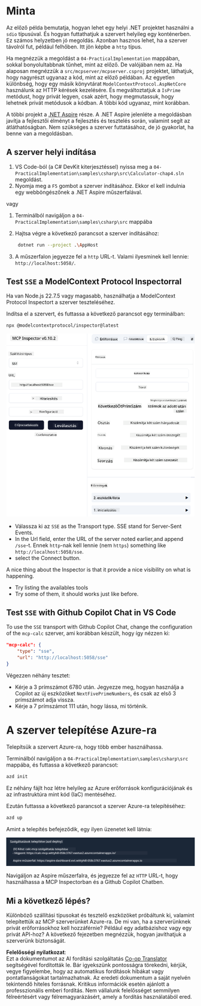 <!--
CO_OP_TRANSLATOR_METADATA:
{
  "original_hash": "5020a3e1a1c7f30c00f9e37f1fa208e3",
  "translation_date": "2025-05-17T14:11:35+00:00",
  "source_file": "04-PracticalImplementation/samples/csharp/README.md",
  "language_code": "hu"
}
-->
# Minta

Az előző példa bemutatja, hogyan lehet egy helyi .NET projektet használni a `sdio` típusúval. És hogyan futtathatjuk a szervert helyileg egy konténerben. Ez számos helyzetben jó megoldás. Azonban hasznos lehet, ha a szerver távolról fut, például felhőben. Itt jön képbe a `http` típus.

Ha megnézzük a megoldást a `04-PracticalImplementation` mappában, sokkal bonyolultabbnak tűnhet, mint az előző. De valójában nem az. Ha alaposan megnézzük a `src/mcpserver/mcpserver.csproj` projektet, láthatjuk, hogy nagyrészt ugyanaz a kód, mint az előző példában. Az egyetlen különbség, hogy egy másik könyvtárat `ModelContextProtocol.AspNetCore` használunk az HTTP kérések kezelésére. És megváltoztatjuk a `IsPrime` metódust, hogy privát legyen, csak azért, hogy megmutassuk, hogy lehetnek privát metódusok a kódban. A többi kód ugyanaz, mint korábban.

A többi projekt a [.NET Aspire](https://learn.microsoft.com/dotnet/aspire/get-started/aspire-overview) része. A .NET Aspire jelenléte a megoldásban javítja a fejlesztői élményt a fejlesztés és tesztelés során, valamint segít az átláthatóságban. Nem szükséges a szerver futtatásához, de jó gyakorlat, ha benne van a megoldásban.

## A szerver helyi indítása

1. VS Code-ból (a C# DevKit kiterjesztéssel) nyissa meg a `04-PracticalImplementation\samples\csharp\src\Calculator-chap4.sln` megoldást.
2. Nyomja meg a `F5` gombot a szerver indításához. Ekkor el kell indulnia egy webböngészőnek a .NET Aspire műszerfalával.

vagy

1. Terminálból navigáljon a `04-PracticalImplementation\samples\csharp\src` mappába
2. Hajtsa végre a következő parancsot a szerver indításához:
   ```bash
    dotnet run --project .\AppHost
   ```

3. A műszerfalon jegyezze fel a `http` URL-t. Valami ilyesminek kell lennie: `http://localhost:5058/`.

## Test `SSE` a ModelContext Protocol Inspectorral

Ha van Node.js 22.7.5 vagy magasabb, használhatja a ModelContext Protocol Inspectort a szerver teszteléséhez.

Indítsa el a szervert, és futtassa a következő parancsot egy terminálban:

```bash
npx @modelcontextprotocol/inspector@latest
```

![MCP Inspector](../../../../../translated_images/mcp_inspector.2939244613cb5a0549b83942e062bceb69083c3d7b331c8de991ecf6834d6904.hu.png)

- Válassza ki az `SSE` as the Transport type. SSE stand for Server-Sent Events. 
- In the Url field, enter the URL of the server noted earlier,and append `/sse`-t. Ennek `http`-nak kell lennie (nem `https`) something like `http://localhost:5058/sse`.
- select the Connect button.

A nice thing about the Inspector is that it provide a nice visibility on what is happening.

- Try listing the availables tools
- Try some of them, it should works just like before.


## Test `SSE` with Github Copilot Chat in VS Code

To use the `SSE` transport with Github Copilot Chat, change the configuration of the `mcp-calc` szerver, ami korábban készült, hogy így nézzen ki:

```json
"mcp-calc": {
    "type": "sse",
    "url": "http://localhost:5058/sse"
}
```

Végezzen néhány tesztet:
- Kérje a 3 prímszámot 6780 után. Jegyezze meg, hogyan használja a Copilot az új eszközöket `NextFivePrimeNumbers`, és csak az első 3 prímszámot adja vissza.
- Kérje a 7 prímszámot 111 után, hogy lássa, mi történik.

# A szerver telepítése Azure-ra

Telepítsük a szervert Azure-ra, hogy több ember használhassa.

Terminálból navigáljon a `04-PracticalImplementation\samples\csharp\src` mappába, és futtassa a következő parancsot:

```bash
azd init
```

Ez néhány fájlt hoz létre helyileg az Azure erőforrások konfigurációjának és az infrastruktúra mint kód (IaC) mentéséhez.

Ezután futtassa a következő parancsot a szerver Azure-ra telepítéséhez:

```bash
azd up
```

Amint a telepítés befejeződik, egy ilyen üzenetet kell látnia:

![Azd deployment success](../../../../../translated_images/chap4-azd-deploy-success.f69e7f61e50fdbf13ea3bf7302d9850a18e12832f34daee1695f29da3f32b452.hu.png)

Navigáljon az Aspire műszerfalra, és jegyezze fel az `HTTP` URL-t, hogy használhassa a MCP Inspectorban és a Github Copilot Chatben.

## Mi a következő lépés?

Különböző szállítási típusokat és tesztelő eszközöket próbáltunk ki, valamint telepítettük az MCP szerverünket Azure-ra. De mi van, ha a szerverünknek privát erőforrásokhoz kell hozzáférnie? Például egy adatbázishoz vagy egy privát API-hoz? A következő fejezetben megnézzük, hogyan javíthatjuk a szerverünk biztonságát.

**Felelősségi nyilatkozat**:  
Ezt a dokumentumot az AI fordítási szolgáltatás [Co-op Translator](https://github.com/Azure/co-op-translator) segítségével fordították le. Bár igyekszünk pontosságra törekedni, kérjük, vegye figyelembe, hogy az automatikus fordítások hibákat vagy pontatlanságokat tartalmazhatnak. Az eredeti dokumentum a saját nyelvén tekintendő hiteles forrásnak. Kritikus információk esetén ajánlott a professzionális emberi fordítás. Nem vállalunk felelősséget semmilyen félreértésért vagy félremagyarázásért, amely a fordítás használatából ered.